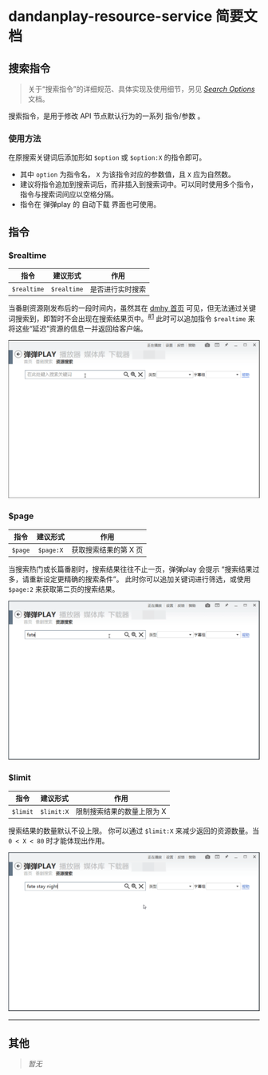 # dandanplay-resource-service 简要文档

## 搜索指令

> 关于“搜索指令”的详细规范、具体实现及使用细节，另见 [*Search Options*](SearchOptions.md) 文档。

搜索指令，是用于修改 API 节点默认行为的一系列 指令/参数 。

### 使用方法

在原搜索关键词后添加形如 `$option` 或 `$option:X` 的指令即可。  

- 其中 `option` 为指令名， `X` 为该指令对应的参数值，且 `X` 应为自然数。
- 建议将指令追加到搜索词后，而非插入到搜索词中。可以同时使用多个指令，指令与搜索词间应以空格分隔。
- 指令在 弹弹play 的 自动下载 界面也可使用。

## 指令

### $realtime

|    指令     |  建议形式   |       作用       |
| :---------: | :---------: | :--------------: |
| `$realtime` | `$realtime` | 是否进行实时搜索 |

当番剧资源刚发布后的一段时间内，虽然其在 [dmhy 首页](https://share.dmhy.org/) 可见，但无法通过关键词搜索到，即暂时不会出现在搜索结果页中。<sup>[#1](https://github.com/LussacZheng/dandanplay-resource-service/issues/1)</sup>
此时可以追加指令 `$realtime` 来将这些“延迟”资源的信息一并返回给客户端。

![$realtime 演示动画](images/realtime.gif)

### $page

|  指令   | 建议形式  |         作用          |
| :-----: | :-------: | :-------------------: |
| `$page` | `$page:X` | 获取搜索结果的第 X 页 |

当搜索热门或长篇番剧时，搜索结果往往不止一页，弹弹play 会提示 “搜索结果过多，请重新设定更精确的搜索条件”。
此时你可以追加关键词进行筛选，或使用 `$page:2` 来获取第二页的搜索结果。

![$page 演示动画](images/page.gif)

### $limit

|   指令   |  建议形式  |            作用            |
| :------: | :--------: | :------------------------: |
| `$limit` | `$limit:X` | 限制搜索结果的数量上限为 X |

搜索结果的数量默认不设上限。
你可以通过 `$limit:X` 来减少返回的资源数量。当 `0 < X < 80` 时才能体现出作用。

![$limit 演示动画](images/limit.gif)

---

## 其他

> _暂无_
